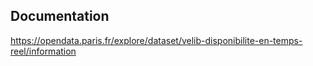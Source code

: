 ## Documentation

https://opendata.paris.fr/explore/dataset/velib-disponibilite-en-temps-reel/information

